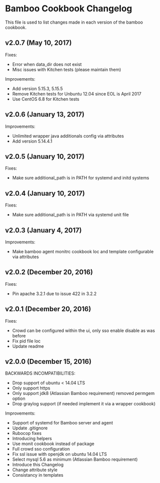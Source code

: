 # Bamboo Cookbook Changelog

This file is used to list changes made in each version of the bamboo cookbook.

## v2.0.7 (May 10, 2017)

Fixes:
- Error when data_dir does not exist
- Misc issues with Kitchen tests (please maintain them)

Improvements:
- Add version 5.15.3, 5.15.5
- Remove Kitchen tests for Unbuntu 12.04 since EOL is April 2017
- Use CentOS 6.8 for Kitchen tests

## v2.0.6 (January 13, 2017)

Improvements:
- Unlimited wrapper java additionals config via attributes
- Add version 5.14.4.1

## v2.0.5 (January 10, 2017)

Fixes:
- Make sure additional_path is in PATH for systemd and initd systems

## v2.0.4 (January 10, 2017)

Fixes:
- Make sure additional_path is in PATH via systemd unit file

## v2.0.3 (January 4, 2017)

Improvements:
- Make bamboo agent monitrc cookbook loc and template configurable via attributes

## v2.0.2 (December 20, 2016)

Fixes:
- Pin apache 3.2.1 due to issue 422 in 3.2.2

## v2.0.1 (December 20, 2016)

Fixes:
- Crowd can be configured within the ui, only sso enable disable as was before
- Fix pid file loc
- Update readme

## v2.0.0 (December 15, 2016)

BACKWARDS INCOMPATIBILITIES:
- Drop support of ubuntu < 14.04 LTS
- Only support https
- Only support jdk8 (Atlassian Bamboo requirement) removed permgem option
- Drop graylog support (if needed implement it via a wrapper cookbook)

Improvements:
- Support of systemd for Bamboo server and agent
- Update .gitignore
- Rubocop fixes
- Introducing helpers
- Use monit cookbook instead of package
- Full crowd sso configuration
- Fix ssl issue with openjdk on ubuntu 14.04 LTS
- Select mysql 5.6 as minimum (Atlassian Bamboo requirement)
- Introduce this Changelog
- Change attribute style
- Consistancy in templates
